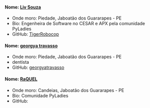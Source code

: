 #### Nome: [Liv Souza](https://github.com/TigerRobocop/)
- Onde moro: Piedade, Jaboatão dos Guararapes - PE
- Bio: Engenheira de Software no CESAR e APX pela comunidade PyLadies
- GitHub: [TigerRobocop](https://github.com/TigerRobocop/)

#### Nome: [georgya travasso](https://github.com/georgyatravasso)
- Onde moro: Piedade, Jaboatão dos Guararapes - PE
- dentista
- GitHub: [georgyatravasso](https://github.com/georgyatravasso)

#### Nome: [RaQUEL](https://github.com/raquelpaiva)
- Onde moro: Candeias, Jaboatão dos Guararapes - PE
- Bio: Comunidade PyLadies
- GitHub: [](https://github.com/raquelpaiva)
